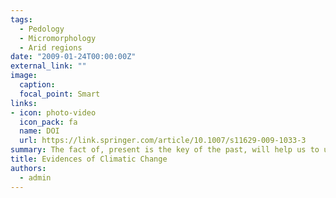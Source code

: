```yaml
---
tags:
  - Pedology
  - Micromorphology
  - Arid regions
date: "2009-01-24T00:00:00Z"
external_link: ""
image:
  caption: 
  focal_point: Smart
links:
- icon: photo-video
  icon_pack: fa
  name: DOI
  url: https://link.springer.com/article/10.1007/s11629-009-1033-3
summary: The fact of, present is the key of the past, will help us to use paleosols properties as indicators of the ecological characteristics of past time, particularly the paleoclimate. In this respect the micromorphological properties showed to be a very good indicator. 
title: Evidences of Climatic Change
authors: 
  - admin
---
```


